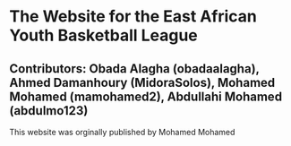 # The Website for the East African Youth Basketball League
## Contributors: Obada Alagha (obadaalagha), Ahmed Damanhoury (MidoraSolos), **Mohamed Mohamed** (mamohamed2), Abdullahi Mohamed (abdulmo123)
This website was orginally published by Mohamed Mohamed
